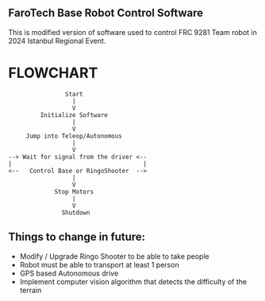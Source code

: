 ## FaroTech Base Robot Control Software

This is modified version of software used to control FRC 9281 Team robot in 2024 Istanbul Regional Event.

# FLOWCHART

                    Start
                      |
                      V
             Initialize Software
                      |
                      V
         Jump into Teleop/Autonomous
                      |
                      V
    --> Wait for signal from the driver <--
    |                                     |
    <--   Control Base or RingoShooter  -->
                      |
                      V
                 Stop Motors
                      |
                      V
                   Shutdown

## Things to change in future:
- Modify / Upgrade Ringo Shooter to be able to take people
- Robot must be able to transport at least 1 person
- GPS based Autonomous drive
- Implement computer vision algorithm that detects the difficulty of the terrain